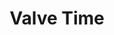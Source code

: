 ---
layout: interesting
title: Valve Time
source: https://developer.valvesoftware.com/wiki/Valve_Time
description: |
    Looks like the concept of time works differently at Valve HQ.
---